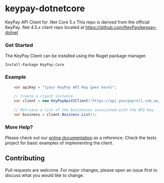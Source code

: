 # keypay-dotnetcore
KeyPay API Client for .Net Core 5.x
This repo is derived from the official KeyPay .Net 4.5.x client repo located at https://github.com/KeyPay/keypay-dotnet


### Get Started
The KeyPay Client can be installed using the Nuget package manager.

```
Install-Package KeyPay-Core
```

### Example
```csharp
	var apiKey = "{your KeyPay API Key goes here}";
	
	// Create a client instance
	var client = new KeyPayApiV2Client("https://api.yourpayroll.com.au/api/v2", apiKey)));
	
	// Retrieve a list of the businesses associated with the API Key
	var business = client.Business.List();
```

### More Help?
Please check out our [online documentation](http://api.keypay.com.au/) as a reference.
Check the tests project for basic examples of implementing the client.

## Contributing
Pull requests are welcome. For major changes, please open an issue first to discuss what you would like to change.
